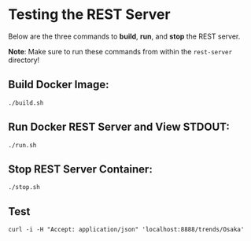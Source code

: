 # Testing the REST Server

Below are the three commands to **build**, **run**, and **stop** the REST server.

**Note**: Make sure to run these commands from within the `rest-server` directory!

## Build Docker Image:

`./build.sh`

## Run Docker REST Server and View STDOUT:

`./run.sh`

## Stop REST Server Container:

`./stop.sh`

## Test

`curl -i -H "Accept: application/json" 'localhost:8888/trends/Osaka'`
